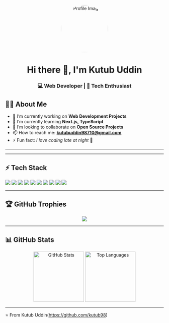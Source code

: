 <!-- Banner/Profile Image -->
<p align="center">
  <img src="https://avatars.githubusercontent.com/u/108364104?v=4" width="150px" style="border-radius:50%;" alt="Profile Image"/>
</p>

<h1 align="center">Hi there 👋, I'm Kutub Uddin</h1>
<h3 align="center">💻 Web Developer | 🚀 Tech Enthusiast</h3>


## 👨‍💻 About Me
- 🔭 I’m currently working on **Web Development Projects**  
- 🌱 I’m currently learning **Next.js, TypeScript**  
- 👯 I’m looking to collaborate on **Open Source Projects**  
- 📫 How to reach me: **kutubuddin98710@gmail.com**  
- ⚡ Fun fact: *I love coding late at night* 🌙  

---

---

## ⚡ Tech Stack
<p>
  <img src="https://img.shields.io/badge/HTML5-E34F26.svg?&style=for-the-badge&logo=html5&logoColor=white"/> 
  <img src="https://img.shields.io/badge/CSS3-1572B6.svg?&style=for-the-badge&logo=css3&logoColor=white"/>
  <img src="https://img.shields.io/badge/JavaScript-F7DF1E.svg?&style=for-the-badge&logo=javascript&logoColor=black"/>
  <img src="https://img.shields.io/badge/React-61DAFB.svg?&style=for-the-badge&logo=react&logoColor=black"/>
  <img src="https://img.shields.io/badge/Next.js-000000.svg?&style=for-the-badge&logo=next.js&logoColor=white"/>
  <img src="https://img.shields.io/badge/Node.js-339933.svg?&style=for-the-badge&logo=node.js&logoColor=white"/>
  <img src="https://img.shields.io/badge/Express.js-000000.svg?&style=for-the-badge&logo=express&logoColor=white"/>
  <img src="https://img.shields.io/badge/MongoDB-47A248.svg?&style=for-the-badge&logo=mongodb&logoColor=white"/>
  <img src="https://img.shields.io/badge/MySQL-4479A1.svg?&style=for-the-badge&logo=mysql&logoColor=white"/>
  <img src="https://img.shields.io/badge/TailwindCSS-06B6D4.svg?&style=for-the-badge&logo=tailwindcss&logoColor=white"/>
</p>

---

## 🏆 GitHub Trophies
<p align="center">
  <img src="https://github-profile-trophy.vercel.app/?username=yourgithubusername&theme=onedark&row=1&column=6"/>
</p>

---

## 📊 GitHub Stats
<p align="center">
  <img src="https://github-readme-stats.vercel.app/api?username=yourgithubusername&show_icons=true&theme=radical" alt="GitHub Stats" height="160"/>
  <img src="https://github-readme-stats.vercel.app/api/top-langs/?username=yourgithubusername&layout=compact&theme=radical" alt="Top Languages" height="160"/>
</p>

---

⭐️ From Kutub Uddin(https://github.com/kutub98)
